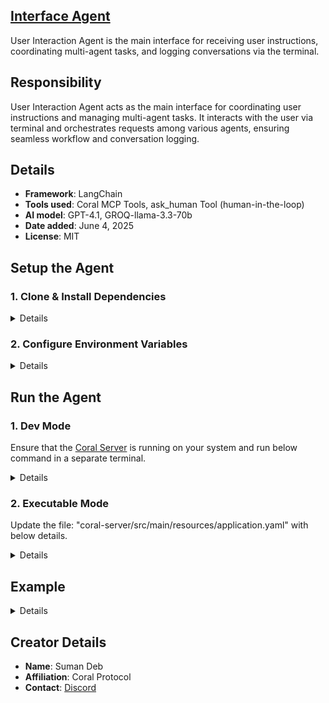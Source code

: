 ## [Interface Agent](https://github.com/Coral-Protocol/Coral-Interface-Agent)
 
User Interaction Agent is the main interface for receiving user instructions, coordinating multi-agent tasks, and logging conversations via the terminal.

## Responsibility
User Interaction Agent acts as the main interface for coordinating user instructions and managing multi-agent tasks. It interacts with the user via terminal and orchestrates requests among various agents, ensuring seamless workflow and conversation logging.

## Details
- **Framework**: LangChain
- **Tools used**: Coral MCP Tools, ask_human Tool (human-in-the-loop)
- **AI model**: GPT-4.1, GROQ-llama-3.3-70b
- **Date added**: June 4, 2025
- **License**: MIT

## Setup the Agent

### 1. Clone & Install Dependencies

<details>  

```bash
# In a new terminal clone the repository:
git clone https://github.com/Coral-Protocol/Coral-Interface-Agent.git

# Navigate to the project directory:
cd Coral-Interface-Agent

# Install `uv`:
pip install uv

# Install dependencies from `pyproject.toml` using `uv`:
uv sync
```

</details>

### 2. Configure Environment Variables

<details>
 
Get the API Key:
[OpenAI](https://platform.openai.com/api-keys) or [GROQ](https://console.groq.com/keys)

```bash
# Create .env file in project root
cp -r .env_sample .env
```
</details>

## Run the Agent
 
### 1. Dev Mode

Ensure that the [Coral Server](https://github.com/Coral-Protocol/coral-server) is running on your system and run below command in a separate terminal.

<details>

```bash
# Run the agent using `uv`:
uv run python 0-langchain-interface.py
```
</details>

### 2. Executable Mode

Update the file: "coral-server/src/main/resources/application.yaml" with below details.

<details>

For Linux or MAC:

```bash
# PROJECT_DIR="/PATH/TO/YOUR/PROJECT"

applications:
  - id: "app"
    name: "Default Application"
    description: "Default application for testing"
    privacyKeys:
      - "default-key"
      - "public"
      - "priv"

registry:
  interface:
    options:
      - name: "API_KEY"
        type: "string"
        description: "API key for the service"
    runtime:
      type: "executable"
      command: ["bash", "-c", "${PROJECT_DIR}/run_agent.sh main.py"]
      environment:
        - name: "API_KEY"
          from: "API_KEY"
        - name: "MODEL_NAME"
          value: "gpt-4.1"
        - name: "MODEL_PROVIDER"
          value: "openai"
        - name: "MODEL_TOKEN"
          value: "16000"
        - name: "MODEL_TEMPERATURE"
          value: "0.3"

```

For Windows, create a powershell command (run_agent.ps1) and run:

```bash
command: ["powershell","-ExecutionPolicy", "Bypass", "-File", "${PROJECT_DIR}/run_agent.ps1","main.py"]
```

</details>


## Example

<details>


```bash
# Input:
Agent: How can I assist you today?

#Output:
The agent will interact with you directly in the console and coordinate with other agents as needed.
```
</details>


## Creator Details
- **Name**: Suman Deb
- **Affiliation**: Coral Protocol
- **Contact**: [Discord](https://discord.com/invite/Xjm892dtt3)

